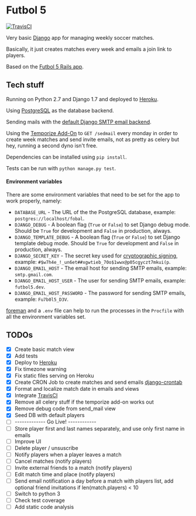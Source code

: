 # Futbol 5

[![TravisCI](https://travis-ci.org/irodrigo17/futbol5-django.svg?branch=master)](https://travis-ci.org/irodrigo17/futbol5-django)

Very basic [Django](https://www.djangoproject.com) app for managing weekly soccer matches.

Basically, it just creates matches every week and emails a join link to players.

Based on the [Futbol 5 Rails app](https://github.com/irodrigo17/fulbol5).


## Tech stuff

Running on Python 2.7 and Django 1.7 and deployed to [Heroku](https://fobal.herokuapp.com).

Using [PostgreSQL](http://www.postgresql.org) as the database backend.

Sending mails with the [default Django SMTP email backend](https://docs.djangoproject.com/en/1.7/topics/email/).

Using the [Temporize Add-On](https://www.temporize.net/) to `GET /sedmail` every monday in order to create week matches and send invite emails, not as pretty as celery but hey, running a second dyno isn't free.

Dependencies can be installed using `pip install`.

Tests can be run with `python manage.py test`.


#### Environment variables

There are some environment variables that need to be set for the app to work properly, namely:

- `DATABASE_URL` - The URL of the the PostgreSQL database, example: `postgres://localhost/fobal`.
- `DJANGO_DEBUG` - A boolean flag (`True` or `False`) to set Django debug mode. Should be `True` for development and `False` in production, always.
- `DJANGO_TEMPLATE_DEBUG` - A boolean flag (`True` or `False`) to set Django template debug mode. Should be `True` for development and `False` in production, always.
- `DJANGO_SECRET_KEY` - The secret key used for [cryptographic signing](https://docs.djangoproject.com/en/1.7/topics/signing/), example: `#$w7h4e_!_un6et##xgwtieb_70o$1wwx@p05cgyczt7mkui(p`.
- `DJANGO_EMAIL_HOST` - The email host for sending SMTP emails, example: `smtp.gmail.com`.
- `DJANGO_EMAIL_HOST_USER` - The user for sending SMTP emails, example: `futbol5.dev`.
- `DJANGO_EMAIL_HOST_PASSWORD` - The password for sending SMTP emails, example: `Fu7b0l5_D3V`.

[foreman](https://github.com/ddollar/foreman) and a `.env` file can help to run the processes in the `Procfile` with all the environment variables set.


## TODOs

- [x] Create basic match view
- [x] Add tests
- [x] Deploy to [Heroku](https://devcenter.heroku.com/articles/getting-started-with-python)
- [x] Fix timezone warning
- [x] Fix static files serving on Heroku
- [x] Create CRON Job to create matches and send emails [django-crontab](https://github.com/kraiz/django-crontab)
- [x] Format and localize match date in emails and views
- [x] Integrate [TravisCI](https://travis-ci.org/)
- [x] Remove all celery stuff if the temporize add-on works out
- [x] Remove debug code from send_mail view
- [x] Seed DB with default players
- [ ] ------------- Go Live! ------------
- [ ] Store player first and last names separately, and use only first name in emails
- [ ] Improve UI
- [ ] Delete player / unsuscribe
- [ ] Notify players when a player leaves a match
- [ ] Cancel matches (notify players)
- [ ] Invite external friends to a match (notify players)
- [ ] Edit match time and place (notify players)
- [ ] Send email notification a day before a match with players list, add optional friend invitations if len(match.players) < 10
- [ ] Switch to python 3
- [ ] Check test coverage
- [ ] Add static code analysis
